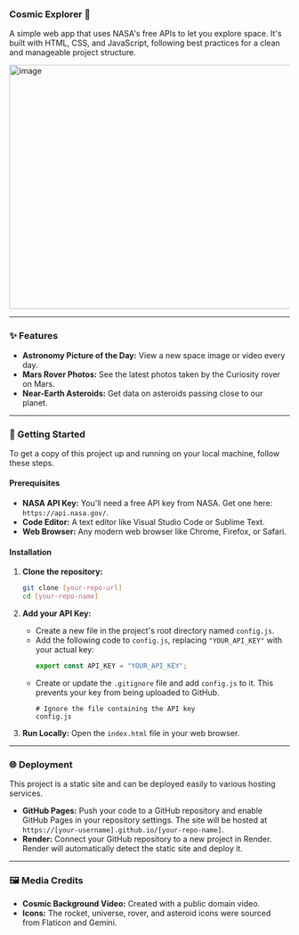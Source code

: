 ### Cosmic Explorer 🌌

A simple web app that uses NASA's free APIs to let you explore space. It's built with HTML, CSS, and JavaScript, following best practices for a clean and manageable project structure.

<img width="948" height="438" alt="image" src="https://github.com/user-attachments/assets/b9e5a293-cabd-4963-953b-9cdd4a5fbd8b" />

-----

### ✨ Features

  * **Astronomy Picture of the Day:** View a new space image or video every day.
  * **Mars Rover Photos:** See the latest photos taken by the Curiosity rover on Mars.
  * **Near-Earth Asteroids:** Get data on asteroids passing close to our planet.

-----

### 🚀 Getting Started

To get a copy of this project up and running on your local machine, follow these steps.

#### Prerequisites

  * **NASA API Key:** You'll need a free API key from NASA. Get one here: `https://api.nasa.gov/`.
  * **Code Editor:** A text editor like Visual Studio Code or Sublime Text.
  * **Web Browser:** Any modern web browser like Chrome, Firefox, or Safari.

#### Installation

1.  **Clone the repository:**

    ```bash
    git clone [your-repo-url]
    cd [your-repo-name]
    ```

2.  **Add your API Key:**

      * Create a new file in the project's root directory named `config.js`.
      * Add the following code to `config.js`, replacing `"YOUR_API_KEY"` with your actual key:
        ```javascript
        export const API_KEY = "YOUR_API_KEY";
        ```
      * Create or update the `.gitignore` file and add `config.js` to it. This prevents your key from being uploaded to GitHub.
        ```gitignore
        # Ignore the file containing the API key
        config.js
        ```

3.  **Run Locally:**
    Open the `index.html` file in your web browser.

-----

### 🌐 Deployment

This project is a static site and can be deployed easily to various hosting services.

  * **GitHub Pages:** Push your code to a GitHub repository and enable GitHub Pages in your repository settings. The site will be hosted at `https://[your-username].github.io/[your-repo-name]`.
  * **Render:** Connect your GitHub repository to a new project in Render. Render will automatically detect the static site and deploy it.

-----

### 🖼️ Media Credits

  * **Cosmic Background Video:** Created with a public domain video.
  * **Icons:** The rocket, universe, rover, and asteroid icons were sourced from Flaticon and Gemini.
